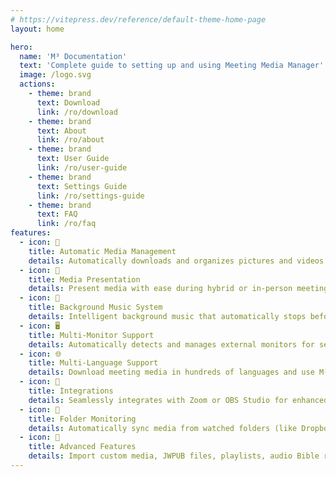 ```yaml
---
# https://vitepress.dev/reference/default-theme-home-page
layout: home

hero:
  name: 'M³ Documentation'
  text: 'Complete guide to setting up and using Meeting Media Manager'
  image: /logo.svg
  actions:
    - theme: brand
      text: Download
      link: /ro/download
    - theme: brand
      text: About
      link: /ro/about
    - theme: brand
      text: User Guide
      link: /ro/user-guide
    - theme: brand
      text: Settings Guide
      link: /ro/settings-guide
    - theme: brand
      text: FAQ
      link: /ro/faq
features:
  - icon: 🚀
    title: Automatic Media Management
    details: Automatically downloads and organizes pictures and videos for congregation meetings in any language available on the official website of Jehovah's Witnesses.
  - icon: 🎦
    title: Media Presentation
    details: Present media with ease during hybrid or in-person meetings with advanced controls, zoom/pan capabilities, and custom timing options.
  - icon: 🎵
    title: Background Music System
    details: Intelligent background music that automatically stops before meetings start and can be restarted with one click after meetings.
  - icon: 🖥️
    title: Multi-Monitor Support
    details: Automatically detects and manages external monitors for seamless media presentations and website sharing.
  - icon: 🌐
    title: Multi-Language Support
    details: Download meeting media in hundreds of languages and use M³'s interface in any of the many available languages.
  - icon: 🧩
    title: Integrations
    details: Seamlessly integrates with Zoom or OBS Studio for enhanced media management and playback during meetings.
  - icon: 📁
    title: Folder Monitoring
    details: Automatically sync media from watched folders (like Dropbox or OneDrive) and export media to folders.
  - icon: 🎯
    title: Advanced Features
    details: Import custom media, JWPUB files, playlists, audio Bible recordings, and manage multiple congregations.
---
```

